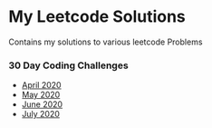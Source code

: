 # My Leetcode Solutions

Contains my solutions to various leetcode Problems

### 30 Day Coding Challenges

- [April 2020](https://github.com/maheshg23/Leetcode/tree/master/April-2020-30-Day-Code-Challenge "April 2020")
- [May 2020](https://github.com/maheshg23/Leetcode/tree/master/May-2020-30-Day-Code-Challenge "May 2020")
- [June 2020](https://github.com/maheshg23/Leetcode/tree/master/June-2020-30-Day-Code-Challenge "June 2020")
- [July 2020](https://github.com/maheshg23/Leetcode/tree/master/July-2020-30-Day-Code-Challenge "July 2020")
